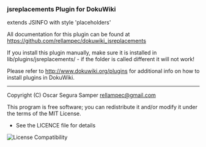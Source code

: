 ### jsreplacements Plugin for DokuWiki

extends JSINFO with style 'placeholders'

All documentation for this plugin can be found at
https://github.com/rellampec/dokuwiki_jsreplacements

If you install this plugin manually, make sure it is installed in
lib/plugins/jsreplacements/ - if the folder is called different it
will not work!

Please refer to http://www.dokuwiki.org/plugins for additional info
on how to install plugins in DokuWiki.

----
Copyright (C) Oscar Segura Samper <rellampec@gmail.com>

This program is free software; you can redistribute it and/or modify
it under the terms of the MIT License.

* See the LICENCE file for details

![License Compatibility](https://en.wikipedia.org/wiki/License_compatibility#/media/File:Floss-license-slide-image.png)
